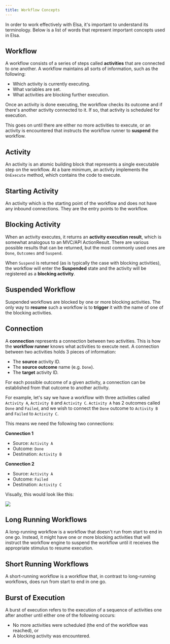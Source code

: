 ```yaml
---
title: Workflow Concepts
---
```


In order to work effectively with Elsa, it's important to understand its terminology.
Below is a list of words that represent important concepts used in Elsa.

## Workflow
A workflow consists of a series of steps called **activities** that are connected to one another.
A workflow maintains all sorts of information, such as the following:

- Which activity is currently executing.
- What variables are set.
- What activities are blocking further execution.

Once an activity is done executing, the workflow checks its outcome and if there's another activity connected to it.
If so, that activity is scheduled for execution.

This goes on until there are either no more activities to execute, or an activity is encountered that instructs the workflow runner to **suspend** the workflow. 

## Activity

An activity is an atomic building block that represents a single executable step on the workflow.
At a bare minimum, an activity implements the `OnExecute` method, which contains the code to execute.

## Starting Activity

An activity which is the starting point of the workflow and does not have any inbound connections. They are the entry points to the workflow. 

## Blocking Activity

When an activity executes, it returns an **activity execution result**, which is somewhat analogous to an MVC/API ActionResult.
There are various possible results that can be returned, but the most commonly used ones are `Done`, `Outcomes` and `Suspend`.

When `Suspend` is returned (as is typically the case with blocking activities), the workflow will enter the **Suspended** state and the activity will be registered as a **blocking activity**.

## Suspended Workflow

Suspended workflows are blocked by one or more blocking activities.
The only way to **resume** such a workflow is to **trigger** it with the name of one of the blocking activities.  

## Connection

A **connection** represents a connection between two activities. This is how the **workflow runner** knows what activities to execute next.
A connection between two activities holds 3 pieces of information:

* The **source** activity ID.
* The **source outcome** name (e.g. `Done`).
* The **target** activity ID.

For each possible outcome of a given activity, a connection can be established from that outcome to another activity.

For example, let's say we have a workflow with three activities called `Activity A`, `Activity B` and `Activity C`.
`Activity A` has 2 outcomes called `Done` and `Failed`, and we wish to connect the `Done` outcome to `Activity B` and `Failed` to `Activity C`.

This means we need the following two connections:

**Connection 1**
- Source: `Activity A`
- Outcome: `Done`
- Destination: `Activity B`

**Connection 2**
- Source: `Activity A`
- Outcome: `Failed`
- Destination: `Activity C`

Visually, this would look like this:

![](assets/concepts/concepts-workflows-figure-1.png)

## Long Running Workflows

A long-running workflow is a workflow that doesn't run from start to end in one go. Instead, it might have one or more blocking activities that will instruct the workflow engine to suspend the workflow until it receives the appropriate stimulus to resume execution.

## Short Running Workflows

A short-running workflow is a workflow that, in contrast to long-running workflows, does run from start to end in one go. 

## Burst of Execution

A burst of execution refers to the execution of a sequence of activities one after another until either one of the following occurs:

- No more activities were scheduled (the end of the workflow was reached), or
- A blocking activity was encountered.